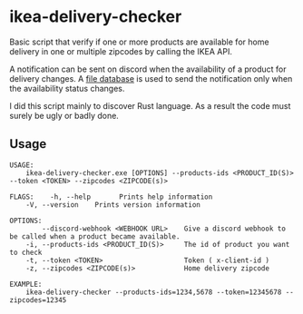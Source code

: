 # ikea-delivery-checker

Basic script that verify if one or more products are available for home delivery in one or multiple zipcodes by calling the IKEA API. 

A notification can be sent on discord when the availability of a product for delivery changes. A [file database](https://github.com/TheNeikos/rustbreak) is used to send the notification only when the availability status changes.

I did this script mainly to discover Rust language. As a result the code must surely be ugly or badly done.

## Usage

```
USAGE:
    ikea-delivery-checker.exe [OPTIONS] --products-ids <PRODUCT_ID(S)> --token <TOKEN> --zipcodes <ZIPCODE(s)>

FLAGS:    -h, --help       Prints help information
    -V, --version    Prints version information

OPTIONS:
        --discord-webhook <WEBHOOK URL>    Give a discord webhook to be called when a product became available.
    -i, --products-ids <PRODUCT_ID(S)>     The id of product you want to check
    -t, --token <TOKEN>                    Token ( x-client-id )
    -z, --zipcodes <ZIPCODE(s)>            Home delivery zipcode
    
EXAMPLE: 
    ikea-delivery-checker --products-ids=1234,5678 --token=12345678 --zipcodes=12345
```

